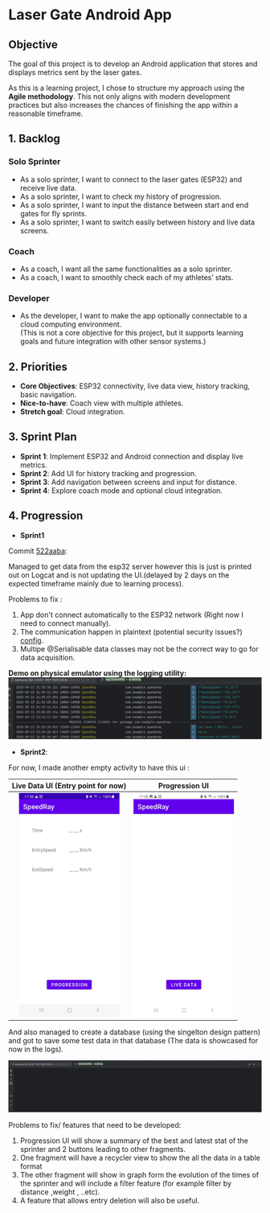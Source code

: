 # Laser Gate Android App

## Objective
The goal of this project is to develop an Android application that stores and displays metrics sent by the laser gates.

As this is a learning project, I chose to structure my approach using the **Agile methodology**. This not only aligns with modern development practices but also increases the chances of finishing the app within a reasonable timeframe.

## 1. Backlog

### Solo Sprinter
- As a solo sprinter, I want to connect to the laser gates (ESP32) and receive live data.  
- As a solo sprinter, I want to check my history of progression.  
- As a solo sprinter, I want to input the distance between start and end gates for fly sprints.  
- As a solo sprinter, I want to switch easily between history and live data screens.  

### Coach
- As a coach, I want all the same functionalities as a solo sprinter.  
- As a coach, I want to smoothly check each of my athletes’ stats.  

### Developer
- As the developer, I want to make the app optionally connectable to a cloud computing environment.  
  (This is not a core objective for this project, but it supports learning goals and future integration with other sensor systems.)  


## 2. Priorities
- **Core Objectives**: ESP32 connectivity, live data view, history tracking, basic navigation.  
- **Nice-to-have**: Coach view with multiple athletes.  
- **Stretch goal**: Cloud integration.  


## 3. Sprint Plan
- **Sprint 1**: Implement ESP32 and Android connection and display live metrics.  
- **Sprint 2**: Add UI for history tracking and progression.  
- **Sprint 3**: Add navigation between screens and input for distance.  
- **Sprint 4**: Explore coach mode and optional cloud integration.  

## 4. Progression

- **Sprint1** 

Commit [522aaba](https://github.com/FIRMach16/Laser-Gates-project/commit/522aabaf8479d2bff61edae24ca2eef53074db42):

Managed to get data from the esp32 server however this is just is printed out on Logcat and is not updating the UI.(delayed by 2 days on the expected timeframe mainly due to learning process).

Problems to fix : 
1. App don't connect automatically to the ESP32 network (Right now I need to connect manually).
2. The communication happen in plaintext (potential security issues?) [config](./AndroidApp/app/src/main/res/xml/network_security_config.xml).
3. Multipe @Serialisable data classes may not be the correct way to go for data acquisition.

**Demo on physical emulator using the logging utility:**
![](docs/image.png)


- **Sprint2**:

For now, I made another empty activity to have this ui :

Live Data UI (Entry point for now) | Progression UI
:---------------------------------:|:----------------------:
<img src="docs/liveDataUI.jpg" width="200"/> |   <img src="docs/progressionUI.jpg" width="200"/>

 And also managed to create a database (using the singelton design pattern) and got to save some test data in that database (The data is showcased for now in the logs).

<div align="center" >
<a href="https://vimeo.com/1120585126?share=copy">
    <img src="docs/DbDemo.png" alt="Video Demonstration" width="600">
</a>
</div>


Problems to fix/ features that need to be developed:
1. Progression UI will show a summary of the best and latest stat of the sprinter and 2 buttons leading to other fragments.
2. One fragment will have a recycler view to show the all the data in a table format 
3. The other fragment will show in graph form the evolution of the times of the sprinter and will include a filter feature (for example filter by distance ,weight , ..etc).
4. A feature that allows entry deletion will also be useful.


 


